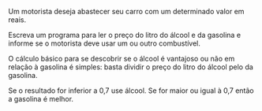 Um motorista deseja abastecer seu carro com um determinado valor em reais.

Escreva um programa para ler o preço do litro do álcool e da gasolina e informe se o motorista deve usar um ou outro combustível.

O cálculo básico para se descobrir se o álcool é vantajoso ou não em relação à gasolina é simples: basta dividir o preço do litro do álcool pelo da gasolina.

Se o resultado for inferior a 0,7 use álcool. Se for maior ou igual à 0,7 então a gasolina é melhor.